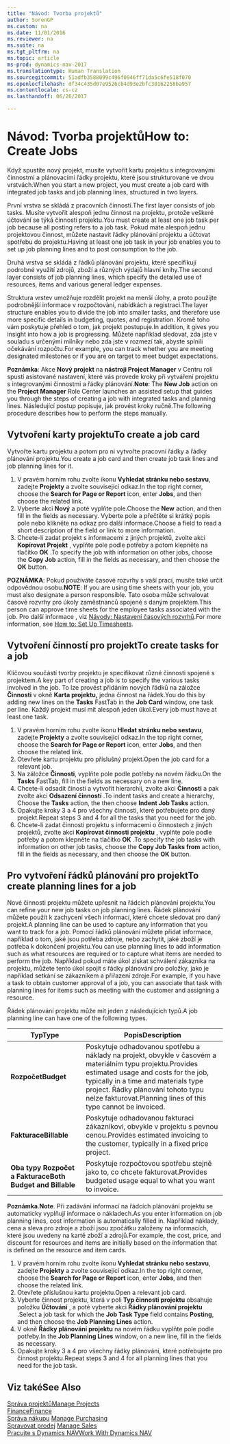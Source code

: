 ```yaml
---
title: "Návod: Tvorba projektů"
author: SorenGP
ms.custom: na
ms.date: 11/01/2016
ms.reviewer: na
ms.suite: na
ms.tgt_pltfrm: na
ms.topic: article
ms-prod: dynamics-nav-2017
ms.translationtype: Human Translation
ms.sourcegitcommit: 51adfb3588099c496f0946ff71da5c6fe518f070
ms.openlocfilehash: df34c435d07e9526cb4d93e2bfc30162258ba957
ms.contentlocale: cs-cz
ms.lasthandoff: 06/26/2017

---
```


# <a name="how-to-create-jobs"></a><span data-ttu-id="c1d9e-102">Návod: Tvorba projektů</span><span class="sxs-lookup"><span data-stu-id="c1d9e-102">How to: Create Jobs</span></span>
<span data-ttu-id="c1d9e-103">Když spustíte nový projekt, musíte vytvořit kartu projektu s integrovanými činnostmi a plánovacími řádky projektu, které jsou strukturované ve dvou vrstvách.</span><span class="sxs-lookup"><span data-stu-id="c1d9e-103">When you start a new project, you must create a job card with integrated job tasks and job planning lines, structured in two layers.</span></span>  

<span data-ttu-id="c1d9e-104">První vrstva se skládá z pracovních činností.</span><span class="sxs-lookup"><span data-stu-id="c1d9e-104">The first layer consists of job tasks.</span></span> <span data-ttu-id="c1d9e-105">Musíte vytvořit alespoň jednu činnost na projektu, protože veškeré účtování se týká činnosti projektu.</span><span class="sxs-lookup"><span data-stu-id="c1d9e-105">You must create at least one job task per job because all posting refers to a job task.</span></span> <span data-ttu-id="c1d9e-106">Pokud máte alespoň jednu projektovou činnost, můžete nastavit řádky plánování projektu a účtovat spotřebu do projektu.</span><span class="sxs-lookup"><span data-stu-id="c1d9e-106">Having at least one job task in your job enables you to set up job planning lines and to post consumption to the job.</span></span>

<span data-ttu-id="c1d9e-107">Druhá vrstva se skládá z řádků plánování projektu, které specifikují podrobné využití zdrojů, zboží a různých výdajů hlavní knihy.</span><span class="sxs-lookup"><span data-stu-id="c1d9e-107">The second layer consists of job planning lines, which specify the detailed use of resources, items and various general ledger expenses.</span></span>

<span data-ttu-id="c1d9e-108">Struktura vrstev umožňuje rozdělit projekt na menší úlohy, a proto použijte podrobnější informace v rozpočtování, nabídkách a registraci.</span><span class="sxs-lookup"><span data-stu-id="c1d9e-108">The layer structure enables you to divide the job into smaller tasks, and therefore use more specific details in budgeting, quotes, and registration.</span></span> <span data-ttu-id="c1d9e-109">Kromě toho vám poskytuje přehled o tom, jak projekt postupuje.</span><span class="sxs-lookup"><span data-stu-id="c1d9e-109">In addition, it gives you insight into how a job is progressing.</span></span> <span data-ttu-id="c1d9e-110">Můžete například sledovat, zda jste v souladu s určenými milníky nebo zda jste v rozmezí tak, abyste splnili očekávání rozpočtu.</span><span class="sxs-lookup"><span data-stu-id="c1d9e-110">For example, you can track whether you are meeting designated milestones or if you are on target to meet budget expectations.</span></span>

<span data-ttu-id="c1d9e-111">**Poznámka**: Akce **Nový projekt** na **nástroji Project Manager** v Centru rolí spustí asistované nastavení, které vás provede kroky při vytváření projektu s integrovanými činnostmi a řádky plánování.</span><span class="sxs-lookup"><span data-stu-id="c1d9e-111">**Note**: The **New Job** action on the **Project Manager** Role Center launches an assisted setup that guides you through the steps of creating a job with integrated tasks and planning lines.</span></span> <span data-ttu-id="c1d9e-112">Následující postup popisuje, jak provést kroky ručně.</span><span class="sxs-lookup"><span data-stu-id="c1d9e-112">The following procedure describes how to perform the steps manually.</span></span>

## <a name="to-create-a-job-card"></a><span data-ttu-id="c1d9e-113">Vytvoření karty projektu</span><span class="sxs-lookup"><span data-stu-id="c1d9e-113">To create a job card</span></span>
<span data-ttu-id="c1d9e-114">Vytvořte kartu projektu a potom pro ni vytvořte pracovní řádky a řádky plánování projektu.</span><span class="sxs-lookup"><span data-stu-id="c1d9e-114">You create a job card and then create job task lines and job planning lines for it.</span></span>

1. <span data-ttu-id="c1d9e-115">V pravém horním rohu zvolte ikonu **Vyhledat stránku nebo sestavu**, zadejte **Projekty** a zvolte související odkaz.</span><span class="sxs-lookup"><span data-stu-id="c1d9e-115">In the top right corner, choose the **Search for Page or Report** icon, enter **Jobs**, and then choose the related link.</span></span>  
2. <span data-ttu-id="c1d9e-116">Vyberte akci **Nový** a poté vyplňte pole.</span><span class="sxs-lookup"><span data-stu-id="c1d9e-116">Choose the **New** action, and then fill in the fields as necessary.</span></span> <span data-ttu-id="c1d9e-117">Vyberte pole a přečtěte si krátký popis pole nebo klikněte na odkaz pro další informace.</span><span class="sxs-lookup"><span data-stu-id="c1d9e-117">Choose a field to read a short description of the field or link to more information.</span></span>
3. <span data-ttu-id="c1d9e-118">Chcete-li zadat projekt s informacemi z jiných projektů, zvolte akci **Kopírovat Projekt** , vyplňte pole podle potřeby a potom klepněte na tlačítko **OK** .</span><span class="sxs-lookup"><span data-stu-id="c1d9e-118">To specify the job with information on other jobs, choose the **Copy Job** action, fill in the fields as necessary, and then choose the **OK** button.</span></span>

<span data-ttu-id="c1d9e-119">**POZNÁMKA**: Pokud používáte časové rozvrhy s vaší prací, musíte také určit odpovědnou osobu.</span><span class="sxs-lookup"><span data-stu-id="c1d9e-119">**NOTE**: If you are using time sheets with your job, you must also designate a person responsible.</span></span> <span data-ttu-id="c1d9e-120">Tato osoba může schvalovat časové rozvrhy pro úkoly zaměstnanců spojené s daným projektem.</span><span class="sxs-lookup"><span data-stu-id="c1d9e-120">This person can approve time sheets for the employee tasks associated with the job.</span></span> <span data-ttu-id="c1d9e-121">Pro další informace , viz [Návody: Nastavení časových rozvrhů](projects-how-setup-time-sheets.md).</span><span class="sxs-lookup"><span data-stu-id="c1d9e-121">For more information, see [How to: Set Up Timesheets](projects-how-setup-time-sheets.md).</span></span>

## <a name="to-create-tasks-for-a-job"></a><span data-ttu-id="c1d9e-122">Vytvoření činností pro projekt</span><span class="sxs-lookup"><span data-stu-id="c1d9e-122">To create tasks for a job</span></span>  
<span data-ttu-id="c1d9e-123">Klíčovou součástí tvorby projektu je specifikovat různé činnosti spojené s projektem.</span><span class="sxs-lookup"><span data-stu-id="c1d9e-123">A key part of creating a job is to specify the various tasks involved in the job.</span></span> <span data-ttu-id="c1d9e-124">To lze provést přidáním nových řádků na záložce **Činnosti** v okně **Karta projektu,** jedna činnost na řádek.</span><span class="sxs-lookup"><span data-stu-id="c1d9e-124">You do this by adding new lines on the **Tasks** FastTab in the **Job Card** window, one task per line.</span></span> <span data-ttu-id="c1d9e-125">Každý projekt musí mít alespoň jeden úkol.</span><span class="sxs-lookup"><span data-stu-id="c1d9e-125">Every job must have at least one task.</span></span>

1. <span data-ttu-id="c1d9e-126">V pravém horním rohu zvolte ikonu **Hledat stránku nebo sestavu**, zadejte **Projekty** a zvolte související odkaz.</span><span class="sxs-lookup"><span data-stu-id="c1d9e-126">In the top right corner, choose the **Search for Page or Report** icon, enter **Jobs**, and then choose the related link.</span></span>
2. <span data-ttu-id="c1d9e-127">Otevřete kartu projektu pro příslušný projekt.</span><span class="sxs-lookup"><span data-stu-id="c1d9e-127">Open the job card for a relevant job.</span></span>
3. <span data-ttu-id="c1d9e-128">Na záložce **Činnosti**, vyplňte pole podle potřeby na novém řádku.</span><span class="sxs-lookup"><span data-stu-id="c1d9e-128">On the **Tasks** FastTab, fill in the fields as necessary on a new line.</span></span>
4. <span data-ttu-id="c1d9e-129">Chcete-li odsadit činosti a vytvořit hierarchii, zvolte akci **Činnosti** a pak zvolte akci **Odsazení činností** .</span><span class="sxs-lookup"><span data-stu-id="c1d9e-129">To indent tasks and create a hierarchy, Choose the **Tasks** action, the then choose **Indent Job Tasks** action.</span></span>
5. <span data-ttu-id="c1d9e-130">Opakujte kroky 3 a 4 pro všechny činnosti, které potřebujete pro daný projekt.</span><span class="sxs-lookup"><span data-stu-id="c1d9e-130">Repeat steps 3 and 4 for all the tasks that you need for the job.</span></span>
6. <span data-ttu-id="c1d9e-131">Chcete-li zadat činnosti projektu s informacemi o činnostech z jiných projektů, zvolte akci **Kopírovat činnosti projektu** , vyplňte pole podle potřeby a potom klepněte na tlačítko **OK** .</span><span class="sxs-lookup"><span data-stu-id="c1d9e-131">To specify the job tasks with information on other job tasks, choose the **Copy Job Tasks from** action, fill in the fields as necessary, and then choose the **OK** button.</span></span>

## <a name="to-create-planning-lines-for-a-job"></a><span data-ttu-id="c1d9e-132">Pro vytvoření řádků plánování pro projekt</span><span class="sxs-lookup"><span data-stu-id="c1d9e-132">To create planning lines for a job</span></span>  
<span data-ttu-id="c1d9e-133">Nové činnosti projektu můžete upřesnit na řádcích plánování projektu.</span><span class="sxs-lookup"><span data-stu-id="c1d9e-133">You can refine your new job tasks on job planning lines.</span></span> <span data-ttu-id="c1d9e-134">Řádek plánování můžete použít k zachycení všech informací, které chcete sledovat pro daný projekt.</span><span class="sxs-lookup"><span data-stu-id="c1d9e-134">A planning line can be used to capture any information that you want to track for a job.</span></span> <span data-ttu-id="c1d9e-135">Pomocí řádků plánování můžete přidat informace, například o tom, jaké jsou potřeba zdroje, nebo zachytit, jaké zboží je potřeba k dokončení projektu.</span><span class="sxs-lookup"><span data-stu-id="c1d9e-135">You can use planning lines to add information such as what resources are required or to capture what items are needed to perform the job.</span></span> <span data-ttu-id="c1d9e-136">Například pokud máte úkol získat schválení zákazníka na projektu, můžete tento úkol spojit s řádky plánování pro položky, jako je například setkání se zákazníkem a přiřazení zdroje.</span><span class="sxs-lookup"><span data-stu-id="c1d9e-136">For example, if you have a task to obtain customer approval of a job, you can associate that task with planning lines for items such as meeting with the customer and assigning a resource.</span></span>  

<span data-ttu-id="c1d9e-137">Řádek plánování projektu může mít jeden z následujících typů.</span><span class="sxs-lookup"><span data-stu-id="c1d9e-137">A job planning line can have one of the following types.</span></span>  

|<span data-ttu-id="c1d9e-138">Typ</span><span class="sxs-lookup"><span data-stu-id="c1d9e-138">Type</span></span>|<span data-ttu-id="c1d9e-139">Popis</span><span class="sxs-lookup"><span data-stu-id="c1d9e-139">Description</span></span>|
|----|-----------|
|<span data-ttu-id="c1d9e-140">**Rozpočet**</span><span class="sxs-lookup"><span data-stu-id="c1d9e-140">**Budget**</span></span>|<span data-ttu-id="c1d9e-141">Poskytuje odhadovanou spotřebu a náklady na projekt, obvykle v časovém a materiálním typu projektu.</span><span class="sxs-lookup"><span data-stu-id="c1d9e-141">Provides estimated usage and costs for the job, typically in a time and materials type project.</span></span> <span data-ttu-id="c1d9e-142">Řádky plánování tohoto typu nelze fakturovat.</span><span class="sxs-lookup"><span data-stu-id="c1d9e-142">Planning lines of this type cannot be invoiced.</span></span>|
|<span data-ttu-id="c1d9e-143">**Fakturace**</span><span class="sxs-lookup"><span data-stu-id="c1d9e-143">**Billable**</span></span>|<span data-ttu-id="c1d9e-144">Poskytuje odhadovanou fakturaci zákazníkovi, obvykle v projektu s pevnou cenou.</span><span class="sxs-lookup"><span data-stu-id="c1d9e-144">Provides estimated invoicing to the customer, typically in a fixed price project.</span></span>|
|<span data-ttu-id="c1d9e-145">**Oba typy Rozpočet a Fakturace**</span><span class="sxs-lookup"><span data-stu-id="c1d9e-145">**Both Budget and Billable**</span></span>|<span data-ttu-id="c1d9e-146">Poskytuje rozpočtovou spotřebu stejně jako to, co chcete fakturovat.</span><span class="sxs-lookup"><span data-stu-id="c1d9e-146">Provides budgeted usage equal to what you want to invoice.</span></span>|  

<span data-ttu-id="c1d9e-147">**Poznámka**.</span><span class="sxs-lookup"><span data-stu-id="c1d9e-147">**Note**.</span></span> <span data-ttu-id="c1d9e-148">Při zadávání informací na řádcích plánování projektu se automaticky vyplňují informace o nákladech.</span><span class="sxs-lookup"><span data-stu-id="c1d9e-148">As you enter information on job planning lines, cost information is automatically filled in.</span></span> <span data-ttu-id="c1d9e-149">Například náklady, cena a sleva pro zdroje a zboží jsou zpočátku založeny na informacích, které jsou uvedeny na kartě zboží a zdrojů.</span><span class="sxs-lookup"><span data-stu-id="c1d9e-149">For example, the cost, price, and discount for resources and items are initially based on the information that is defined on the resource and item cards.</span></span>

1. <span data-ttu-id="c1d9e-150">V pravém horním rohu zvolte ikonu **Vyhledat stránku nebo sestavu**, zadejte **Projekty** a zvolte související odkaz.</span><span class="sxs-lookup"><span data-stu-id="c1d9e-150">In the top right corner, choose the **Search for Page or Report** icon, enter **Jobs**, and then choose the related link.</span></span>
2. <span data-ttu-id="c1d9e-151">Otevřete příslušnou kartu projektu.</span><span class="sxs-lookup"><span data-stu-id="c1d9e-151">Open a relevant job card.</span></span>
3. <span data-ttu-id="c1d9e-152">Vyberte činnost projektu, která v poli **Typ činnosti projektu** obsahuje položku **Účtování** , a poté vyberte akci **Řádky plánování projektu** .</span><span class="sxs-lookup"><span data-stu-id="c1d9e-152">Select a job task for which the **Job Task Type** field contains **Posting**, and then choose the **Job Planning Lines** action.</span></span>  
4. <span data-ttu-id="c1d9e-153">V okně **Řádky plánování projektu** na novém řádku vyplňte pole podle potřeby.</span><span class="sxs-lookup"><span data-stu-id="c1d9e-153">In the **Job Planning Lines** window, on a new line, fill in the fields as necessary.</span></span>
5. <span data-ttu-id="c1d9e-154">Opakujte kroky 3 a 4 pro všechny řádky plánování, které potřebujete pro činnost projektu.</span><span class="sxs-lookup"><span data-stu-id="c1d9e-154">Repeat steps 3 and 4 for all planning lines that you need for the job task.</span></span>

## <a name="see-also"></a><span data-ttu-id="c1d9e-155">Viz také</span><span class="sxs-lookup"><span data-stu-id="c1d9e-155">See Also</span></span>
[<span data-ttu-id="c1d9e-156">Správa projektů</span><span class="sxs-lookup"><span data-stu-id="c1d9e-156">Manage Projects</span></span>](projects-manage-projects.md)  
[<span data-ttu-id="c1d9e-157">Finance</span><span class="sxs-lookup"><span data-stu-id="c1d9e-157">Finance</span></span>](finance-setup.md)  
<span data-ttu-id="c1d9e-158">[Správa nákupu](purchasing-manage-purchasing.md)       </span><span class="sxs-lookup"><span data-stu-id="c1d9e-158">[Manage Purchasing](purchasing-manage-purchasing.md)       </span></span>  
<span data-ttu-id="c1d9e-159">[Spravovat prodej](sales-manage-sales.md)    </span><span class="sxs-lookup"><span data-stu-id="c1d9e-159">[Manage Sales](sales-manage-sales.md)    </span></span>  
[<span data-ttu-id="c1d9e-160">Pracujte s Dynamics NAV</span><span class="sxs-lookup"><span data-stu-id="c1d9e-160">Work With Dynamics NAV</span></span>](ui-work-product.md)  

